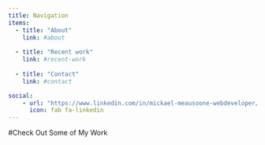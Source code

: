 ```yaml
---
title: Navigation
items:    
  - title: "About" 
    link: #about
    
  - title: "Recent work"
    link: #recent-work
    
  - title: "Contact"
    link: #contact

social:
    - url: "https://www.linkedin.com/in/mickael-meausoone-webdeveloper/?locale=en_US"
      icon: fab fa-linkedin
---
```

#Check Out Some of My Work